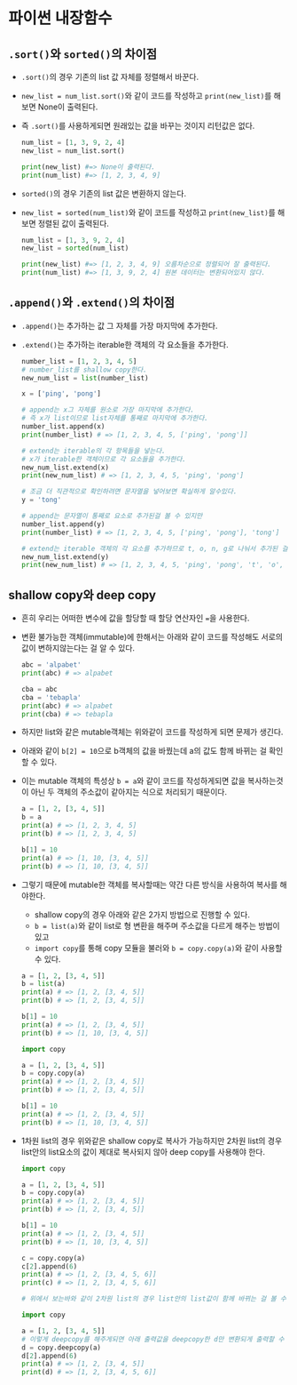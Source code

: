 # 파이썬 내장함수

## `.sort()`와 `sorted()`의 차이점

- `.sort()`의 경우 기존의 list 값 자체를 정렬해서 바꾼다.

- `new_list = num_list.sort()`와 같이 코드를 작성하고 `print(new_list)`를 해보면 None이 출력된다.

- 즉 `.sort()`를 사용하게되면 원래있는 값을 바꾸는 것이지 리턴값은 없다.

  ```python
  num_list = [1, 3, 9, 2, 4]
  new_list = num_list.sort()
  
  print(new_list) #=> None이 출력된다.
  print(num_list) #=> [1, 2, 3, 4, 9]
  ```

  

- `sorted()`의 경우 기존의 list 값은 변환하지 않는다.

- `new_list = sorted(num_list)`와 같이 코드를 작성하고 `print(new_list)`를 해보면 정렬된 값이 출력된다.

  ```python
  num_list = [1, 3, 9, 2, 4]
  new_list = sorted(num_list)
  
  print(new_list) #=> [1, 2, 3, 4, 9] 오름차순으로 정렬되어 잘 출력된다.
  print(num_list) #=> [1, 3, 9, 2, 4] 원본 데이터는 변환되어있지 않다.
  ```

  

## `.append()`와 `.extend()`의 차이점

- `.append()`는 추가하는 값 그 자체를 가장 마지막에 추가한다.

- `.extend()`는 추가하는 iterable한 객체의 각 요소들을 추가한다.

  ```python
  number_list = [1, 2, 3, 4, 5]
  # number_list를 shallow copy한다.
  new_num_list = list(number_list)
  
  x = ['ping', 'pong']
  
  # append는 x그 자체를 원소로 가장 마지막에 추가한다.
  # 즉 x가 list이므로 list자체를 통째로 마지막에 추가한다.
  number_list.append(x)
  print(number_list) # => [1, 2, 3, 4, 5, ['ping', 'pong']]
  
  # extend는 iterable의 각 항목들을 넣는다.
  # x가 iterable한 객체이므로 각 요소들을 추가한다.
  new_num_list.extend(x)
  print(new_num_list) # => [1, 2, 3, 4, 5, 'ping', 'pong']
  
  # 조금 더 직관적으로 확인하려면 문자열을 넣어보면 확실하게 알수있다.
  y = 'tong'
  
  # append는 문자열이 통째로 요소로 추가된걸 볼 수 있지만
  number_list.append(y)
  print(number_list) # => [1, 2, 3, 4, 5, ['ping', 'pong'], 'tong']
  
  # extend는 iterable 객체의 각 요소를 추가하므로 t, o, n, g로 나눠서 추가된 걸 확인할 수 있다.
  new_num_list.extend(y)
  print(new_num_list) # => [1, 2, 3, 4, 5, 'ping', 'pong', 't', 'o', 'n', 'g']
  ```

  

## shallow copy와 deep copy

- 흔히 우리는 어떠한 변수에 값을 할당할 때 할당 연산자인 `=`을 사용한다.

- 변환 불가능한 객체(immutable)에 한해서는 아래와 같이 코드를 작성해도 서로의 값이 변하지않는다는 걸 알 수 있다.

  ```python
  abc = 'alpabet'
  print(abc) # => alpabet
  
  cba = abc
  cba = 'tebapla'
  print(abc) # => alpabet
  print(cba) # => tebapla
  ```

  

- 하지만 list와 같은 mutable객체는 위와같이 코드를 작성하게 되면 문제가 생긴다.

- 아래와 같이 `b[2] = 10`으로 b객체의 값을 바꿨는데 a의 값도 함께 바뀌는 걸 확인할 수 있다.

- 이는 mutable 객체의 특성상 `b = a`와 같이 코드를 작성하게되면 값을 복사하는것이 아닌 두 객체의 주소값이 같아지는 식으로 처리되기 때문이다.

  ```python
  a = [1, 2, [3, 4, 5]]
  b = a
  print(a) # => [1, 2, 3, 4, 5]
  print(b) # => [1, 2, 3, 4, 5]
  
  b[1] = 10
  print(a) # => [1, 10, [3, 4, 5]]
  print(b) # => [1, 10, [3, 4, 5]]
  ```



- 그렇기 때문에 mutable한 객체를 복사할때는 약간 다른 방식을 사용하여 복사를 해야한다.

  - shallow copy의 경우 아래와 같은 2가지 방법으로 진행할 수 있다.
  - `b = list(a)`와 같이 list로 형 변환을 해주며 주소값을 다르게 해주는 방법이 있고
  - `import copy`를 통해 copy 모듈을 불러와 `b = copy.copy(a)`와 같이 사용할 수 있다.

  ```python
  a = [1, 2, [3, 4, 5]]
  b = list(a)
  print(a) # => [1, 2, [3, 4, 5]]
  print(b) # => [1, 2, [3, 4, 5]]
  
  b[1] = 10
  print(a) # => [1, 2, [3, 4, 5]]
  print(b) # => [1, 10, [3, 4, 5]]
  ```

  ```python
  import copy
  
  a = [1, 2, [3, 4, 5]]
  b = copy.copy(a)
  print(a) # => [1, 2, [3, 4, 5]]
  print(b) # => [1, 2, [3, 4, 5]]
  
  b[1] = 10
  print(a) # => [1, 2, [3, 4, 5]]
  print(b) # => [1, 10, [3, 4, 5]]
  ```



- 1차원 list의 경우 위와같은 shallow copy로 복사가 가능하지만 2차원 list의 경우 list안의 list요소의 값이 제대로 복사되지 않아 deep copy를 사용해야 한다.

  ```python
  import copy
  
  a = [1, 2, [3, 4, 5]]
  b = copy.copy(a)
  print(a) # => [1, 2, [3, 4, 5]]
  print(b) # => [1, 2, [3, 4, 5]]
  
  b[1] = 10
  print(a) # => [1, 2, [3, 4, 5]]
  print(b) # => [1, 10, [3, 4, 5]]
  
  c = copy.copy(a)
  c[2].append(6)
  print(a) # => [1, 2, [3, 4, 5, 6]]   
  print(c) # => [1, 2, [3, 4, 5, 6]] 
  
  # 위에서 보는바와 같이 2차원 list의 경우 list안의 list값이 함께 바뀌는 걸 볼 수 있다.
  ```

  ```python
  import copy
  
  a = [1, 2, [3, 4, 5]]
  # 이렇게 deepcopy를 해주게되면 아래 출력값을 deepcopy한 d만 변환되게 출력할 수 있다!
  d = copy.deepcopy(a)
  d[2].append(6)
  print(a) # => [1, 2, [3, 4, 5]]   
  print(d) # => [1, 2, [3, 4, 5, 6]] 
  ```

  

